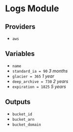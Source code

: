 # Logs Module

## Providers

- `aws`

## Variables

- `name`
- `standard_ia = 90` _3 months_
- `glacier = 365` _1 year_
- `deep_archive = 730` _2 years_
- `expiration = 1825` _5 years_

## Outputs

- `bucket_id`
- `bucket_arn`
- `bucket_domain`
